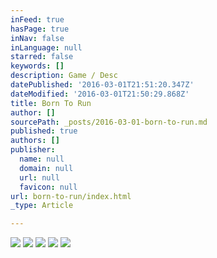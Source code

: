 ```yaml
---
inFeed: true
hasPage: true
inNav: false
inLanguage: null
starred: false
keywords: []
description: Game / Desc
datePublished: '2016-03-01T21:51:20.347Z'
dateModified: '2016-03-01T21:50:29.868Z'
title: Born To Run
author: []
sourcePath: _posts/2016-03-01-born-to-run.md
published: true
authors: []
publisher:
  name: null
  domain: null
  url: null
  favicon: null
url: born-to-run/index.html
_type: Article

---
```

![](https://s3-us-west-2.amazonaws.com/the-grid-img/p/e5d3a14575f2f25553fed32a5dda9e98b059e575.jpg)
![](https://s3-us-west-2.amazonaws.com/the-grid-img/p/bdb70ae10bf74a28d707b3b7f37cd14e1bc4e012.jpg)
![](https://s3-us-west-2.amazonaws.com/the-grid-img/p/fea52cba83c29d10f56cb13154fb6edb9478191f.jpg)
![](https://s3-us-west-2.amazonaws.com/the-grid-img/p/e9aa5fde939a4adb2068c500ae16bea78ba471ba.jpg)
![](https://s3-us-west-2.amazonaws.com/the-grid-img/p/7aaa96e275eccfa883f876816a088a847bc44bc0.jpg)